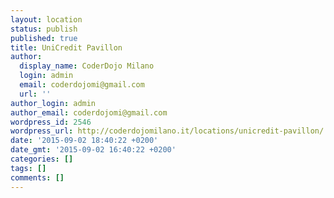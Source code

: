 ```yaml
---
layout: location
status: publish
published: true
title: UniCredit Pavillon
author:
  display_name: CoderDojo Milano
  login: admin
  email: coderdojomi@gmail.com
  url: ''
author_login: admin
author_email: coderdojomi@gmail.com
wordpress_id: 2546
wordpress_url: http://coderdojomilano.it/locations/unicredit-pavillon/
date: '2015-09-02 18:40:22 +0200'
date_gmt: '2015-09-02 16:40:22 +0200'
categories: []
tags: []
comments: []
---
```



